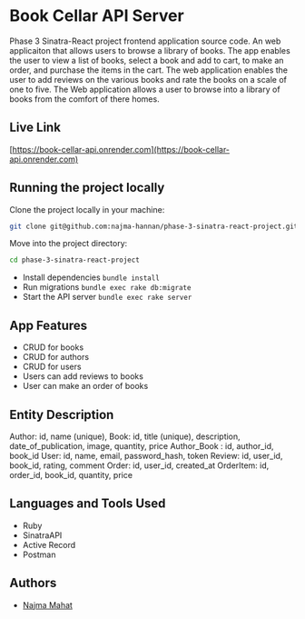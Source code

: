 # Book Cellar API Server

Phase 3 Sinatra-React project frontend application source code. An web applicaiton that allows users to browse a library of books. The app enables the user to view a list of books, select a book and add to cart, to make an order, and purchase the items in the cart. The web application enables the user to add reviews on the various books and rate the books on a scale of one to five. The Web application allows a user to browse into a library of books from the comfort of there homes.

## Live Link

[https://book-cellar-api.onrender.com](https://book-cellar-api.onrender.com)

## Running the project locally

Clone the project locally in your machine:

```bash
git clone git@github.com:najma-hannan/phase-3-sinatra-react-project.git
```

Move into the project directory:

```bash
cd phase-3-sinatra-react-project
```

- Install dependencies `bundle install`
- Run migrations `bundle exec rake db:migrate`
- Start the API server `bundle exec rake server`

## App Features

- CRUD for books
- CRUD for authors
- CRUD for users
- Users can add reviews to books
- User can make an order of books

## Entity Description

 Author: id, name (unique),
 Book: id, title (unique), description, date_of_publication, image, quantity, price
 Author_Book : id, author_id, book_id
 User: id, name, email, password_hash, token
 Review: id, user_id, book_id, rating, comment
 Order: id, user_id, created_at
 OrderItem: id, order_id, book_id, quantity, price


## Languages and Tools Used

- Ruby
- SinatraAPI
- Active Record
- Postman

## Authors

- [Najma Mahat](https://github.com/najma-hanna)
